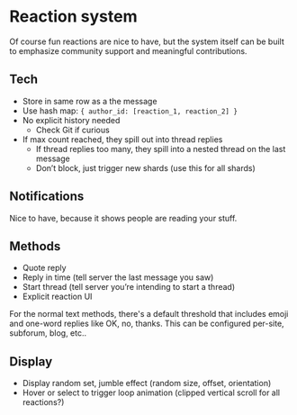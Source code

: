 # Reaction system

Of course fun reactions are nice to have, but the system itself can be built to emphasize community support and meaningful contributions.

## Tech

- Store in same row as a the message
- Use hash map: `{ author_id: [reaction_1, reaction_2] }`
- No explicit history needed
  - Check Git if curious
- If max count reached, they spill out into thread replies
  - If thread replies too many, they spill into a nested thread on the last message
  - Don’t block, just trigger new shards (use this for all shards)

## Notifications

Nice to have, because it shows people are reading your stuff.

## Methods

- Quote reply
- Reply in time (tell server the last message you saw)
- Start thread (tell server you’re intending to start a thread)
- Explicit reaction UI

For the normal text methods, there's a default threshold that includes emoji and one-word replies like OK, no, thanks. This can be configured per-site, subforum, blog, etc..

## Display

- Display random set, jumble effect (random size, offset, orientation)
- Hover or select to trigger loop animation (clipped vertical scroll for all reactions?)
